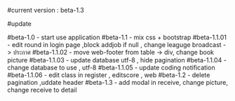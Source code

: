 #current version : beta-1.3

#update

#beta-1.0 - start use application
#beta-1.1 - mix css + bootstrap
#beta-1.1.01 - edit round in login page  ,block addjob if null , change leaguge broadcast -> ประกาศ
#beta-1.1.02 - move web-footer from table -> div, change book picture
#beta-1.1.03 - update database utf-8 , hide pagination
#beta-1.1.04 - change database to use , utf-8
#beta-1.1.05 - update coding notification
#beta-1.1.06 - edit class in register , editscore , web
#beta-1.2 - delete pagination ,uddate header
#beta-1.3 - add modal in receive, change picture, change receive to detail